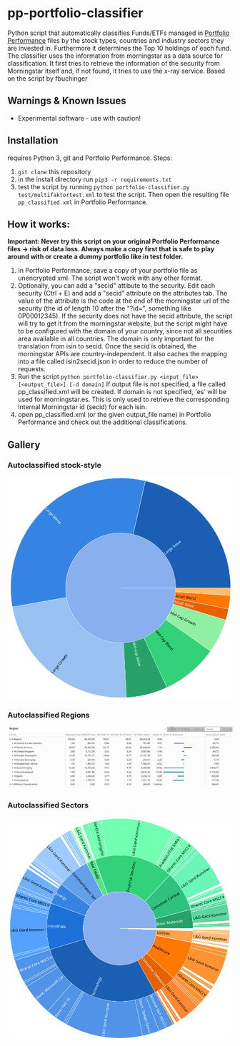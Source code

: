 # pp-portfolio-classifier


Python script that automatically classifies Funds/ETFs managed in [Portfolio Performance](https://www.portfolio-performance.info/) files by the stock types, countries and industry sectors they are invested in. Furthermore it determines the Top 10 holdings of each fund. The classifier uses the information from morningstar as a data source for classification. It first tries to retrieve the information of the security from Morningstar itself and, if not found, it tries to use the x-ray service.
Based on the script by fbuchinger

## Warnings & Known Issues
- Experimental software - use with caution!  

## Installation
requires Python 3, git and Portfolio Performance.
Steps:
1. `git clone` this repository
2. in the install directory run `pip3 -r requirements.txt`
3. test the script by running `python portfolio-classifier.py test/multifaktortest.xml` to test the script. Then open the resulting file `pp_classified.xml` in Portfolio Performance.

## How it works:

**Important: Never try this script on your original Portfolio Performance files -> risk of data loss. Always make a copy first that is safe to play around with or create a dummy portfolio like in test folder.**

1. In Portfolio Performance, save a copy of your portfolio file as unencrypted xml. The script won't work with any other format.
1. Optionally, you can add a "secid" attibute to the security. Edit each security (Ctrl + E) and add a "secid" attribute on the attributes tab. The value of the attribute is the code at the end of the morningstar url of the security (the id of length 10 after the  "?id=", something like 0P00012345). If the security does not have the secid attribute, the script will try to get it from the morningstar website, but the script might have to be configured with the domain of your country, since not all securities area available in all countries. The domain is only important for the translation from isin to secid. Once the secid is obtained, the morningstar APIs are country-independent. It also caches the mapping into a file called isin2secid.json in order to reduce the number of requests.
3. Run the script `python portfolio-classifier.py <input_file> [<output_file>] [-d domain]` If output file is not specified, a file called pp_classified.xml will be created. If domain is not specified, 'es' will be used for morningstar.es. This is only used to retrieve the corresponding internal Morningstar id (secid) for each isin.
4. open pp_classified.xml (or the given output_file name) in Portfolio Performance and check out the additional classifications.


## Gallery

### Autoclassified stock-style
<img src="docs/img/autoclassified-stock-style.png" alt="Autoclassified Security types" width="600"/>



### Autoclassified Regions
<img src="docs/img/autoclassified-regions.png" alt="Autoclassified Regions" width="600"/>



### Autoclassified Sectors
<img src="docs/img/autoclassified-sectors.png" alt="Autoclassified Sectors" width="600"/>
